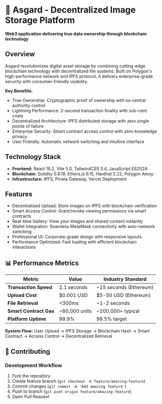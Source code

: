 # 🏰 Asgard - Decentralized Image Storage Platform

**Web3 application delivering true data ownership through blockchain technology**

## Overview

Asgard revolutionizes digital asset storage by combining cutting-edge blockchain technology with decentralized file systems. Built on Polygon's high-performance network and IPFS protocol, it delivers enterprise-grade security with consumer-friendly usability.

**Key Benefits:**
- True Ownership: Cryptographic proof of ownership with no central authority control
- Lightning Performance: 2-second transaction finality with sub-cent costs
- Decentralized Architecture: IPFS distributed storage with zero single points of failure
- Enterprise Security: Smart contract access control with zero-knowledge privacy
- User Friendly: Automatic network switching and intuitive interface

## Technology Stack

- **Frontend:** React 18.2, Vite 5.0, TailwindCSS 3.4, JavaScript ES2024
- **Blockchain:** Solidity 0.8.19, Ethers.js 6.15, Hardhat 2.22, Polygon Amoy
- **Infrastructure:** IPFS, Pinata Gateway, Vercel Deployment

## Features

- Decentralized Upload: Store images on IPFS with blockchain verification
- Smart Access Control: Grant/revoke viewing permissions via smart contracts
- Real-time Gallery: View your images and shared content instantly
- Wallet Integration: Seamless MetaMask connectivity with auto-network switching
- Professional UI: Corporate-grade design with responsive layouts
- Performance Optimized: Fast loading with efficient blockchain interactions

## 📊 Performance Metrics

| Metric | Value | Industry Standard |
|--------|-------|------------------|
| **Transaction Speed** | 2.1 seconds | ~15 seconds (Ethereum) |
| **Upload Cost** | $0.001 USD | $5-50 USD (Ethereum) |
| **File Retrieval** | <300ms | ~1-2 seconds |
| **Smart Contract Gas** | ~80,000 units | ~200,000+ typical |
| **Platform Uptime** | 99.9% | 99.5% target |

**System Flow:** User Upload → IPFS Storage → Blockchain Hash → Smart Contract → Access Control → Decentralized Retrieval

## 🤝 Contributing

### Development Workflow
1. Fork the repository
2. Create feature branch (`git checkout -b feature/amazing-feature`)
3. Commit changes (`git commit -m 'Add amazing feature'`)
4. Push to branch (`git push origin feature/amazing-feature`)
5. Open Pull Request
